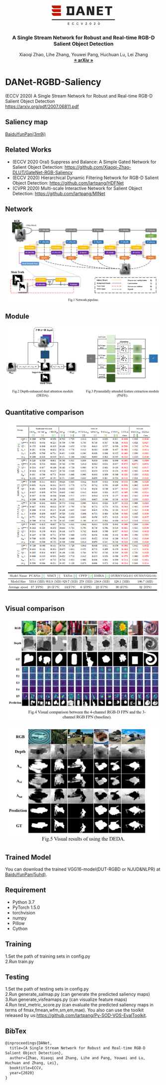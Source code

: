 <p align="center">

  <img src="./Image/DANet_logo.png" alt="Logo" width="210" height="auto">


  <h3 align="center">A Single Stream Network for Robust and Real-time RGB-D Salient Object Detection</h3>

  <p align="center">
    Xiaoqi Zhao, Lihe Zhang, Youwei Pang, Huchuan Lu, Lei Zhang
    <br />
    <a href="https://arxiv.org/pdf/2007.06811.pdf"><strong>⭐ arXiv »</strong></a>
    <br />
  </p>
</p>

# DANet-RGBD-Saliency
(ECCV 2020) A Single Stream Network for Robust and Real-time RGB-D Salient Object Detection  
https://arxiv.org/pdf/2007.06811.pdf  
## Saliency map
[BaiduYunPan(3m9i)](https://pan.baidu.com/s/1_sOsCOgZwFNtPdXypFJHog)  
## Related Works
* (ECCV 2020 Oral) Suppress and Balance: A Simple Gated Network for Salient Object Detection: https://github.com/Xiaoqi-Zhao-DLUT/GateNet-RGB-Saliency
* (ECCV 2020) Hierarchical Dynamic Filtering Network for RGB-D Salient Object Detection: https://github.com/lartpang/HDFNet
* (CVPR 2020) Multi-scale Interactive Network for Salient Object Detection: https://github.com/lartpang/MINet

## Network
![](./Image/Network.png)

## Module
![](./Image/Module.png)

## Quantitative comparison
![](./Image/Quantitative_comparison.png)

## Visual comparison
![](./Image/visual_4channel.png)

![](./Image/visual_deda.png)  

## Trained Model
You can download the trained VGG16-model(DUT-RGBD or NJUD&NLPR) at [BaiduYunPan(5uhd)](https://pan.baidu.com/s/1XJziVUSlRynU_yUHA86cpg).
## Requirement
* Python 3.7
* PyTorch 1.5.0
* torchvision
* numpy
* Pillow
* Cython
## Training
1.Set the path of training sets in config.py  
2.Run train.py
## Testing
1.Set the path of testing sets in config.py    
2.Run generate_salmap.py (can generate the predicted saliency maps)  
3.Run generate_visfeamaps.py (can visualize feature maps)  
4.Run test_metric_score.py (can evaluate the predicted saliency maps in terms of fmax,fmean,wfm,sm,em,mae). You also can use the toolkit released by us:https://github.com/lartpang/Py-SOD-VOS-EvalToolkit.

## BibTex
```
@inproceedings{DANet,
  title={A Single Stream Network for Robust and Real-time RGB-D Salient Object Detection},
  author={Zhao, Xiaoqi and Zhang, Lihe and Pang, Youwei and Lu, Huchuan and Zhang, Lei},
  booktitle=ECCV,
  year={2020}
}
```

